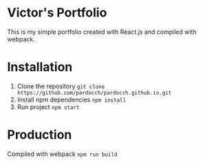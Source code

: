 # Victor's Portfolio
This is my simple portfolio created with React.js and compiled with webpack.

# Installation
1. Clone the repository `git clone https://github.com/pardocch/pardocch.github.io.git`
2. Install npm dependencies `npm install`
3. Run project `npm start`

# Production
Compiled with webpack `npm run build`